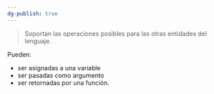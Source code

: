 ```yaml
---
dg-publish: true
---
```


> Soportan las operaciones posibles para las otras entidades del lenguaje.

Pueden:
- ser asignadas a una variable
- ser pasadas como argumento
- ser retornadas por una función.